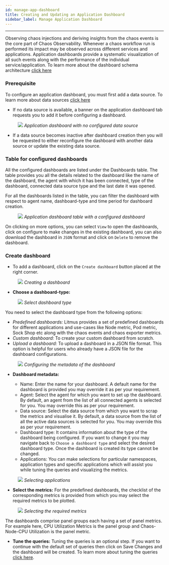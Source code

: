 ```yaml
---
id: manage-app-dashboard
title: Creating and Updating an Application Dashboard
sidebar_label: Manage Application Dashboard
---
```


___

Observing chaos injections and deriving insights from the chaos events is the core part of Chaos Observability. Whenever a chaos workflow run is performed its impact may be observed across different services and applications. Application dashboards provide a systematic visualization of all such events along with the performance of the individual service/application. To learn more about the dashboard schema architecture [click here](https://raw.githubusercontent.com/litmuschaos/litmus/master/monitoring/portal-dashboards/schema.json)

### Prerequisite 
To configure an application dashboard, you must first add a data source. To learn more about data sources [click here](configure-datasource)

  - If no data source is available, a banner on the application dashboard tab requests you to add it before configuring a dashboard. 

<figure>
<img src={require('../assets/user-guides/observability/setup/manage-application-dashboard-no-data-source-dashboard.png').default} />
<i>Application dashboard with no configured data source</i>
</figure>

  - If a data source becomes inactive after dashboard creation then you will be requested to either reconfigure the dashboard with another data source or update the existing data source.



### Table for configured dashboards

  All the configured dashboards are listed under the Dashboards table. The table provides you all the details related to the dashboard like the name of the dashboard, the agent with which it has been connected, type of the dashboard, connected data source type and the last date it was opened.

  For all the dashboards listed in the table, you can filter the dashboard with respect to agent name, dashboard-type and time period for dashboard creation.

<figure>
<img src={require('../assets/user-guides/observability/setup/manage-application-dashboard-table.png').default} />
<i>Application dashboard table with a configured dashboard</i>
</figure>

On clicking on more options, you can select `View` to open the dashboards, click on configure to make changes in the existing dashboard, you can also download the dashboard in `JSON` format and click on `Delete` to remove the dashboard.



### Create dashboard

- To add a dashboard, click on the `Create dashboard` button placed at the right corner.

<figure>
<img src={require('../assets/user-guides/observability/setup/manage-application-dashboard-create-dashboard.png').default} />
<i>Creating a dashboard</i>
</figure>

- **Choose a dashboard-type:**
<figure>
<img src={require('../assets/user-guides/observability/setup/manage-application-dashboard-dashboard-type.png').default} />
<i>Select dashboard type</i>
</figure>

You need to select the dashboard type from the following options:

  - *Predefined dashboards:* Litmus provides a set of predefined dashboards for different applications and use-cases like Node metric, Pod metric, Sock Shop etc along with the chaos events and chaos exporter metrics.
  - *Custom dashboard:* To create your custom dashboard from scratch.
  - *Upload a dashboard:* To upload a dashboard in a JSON file format. This option is helpful for users who already have a JSON file for the dashboard configurations. 

<figure>
<img src={require('../assets/user-guides/observability/setup/manage-application-dashboard-metadata.png').default} />
<i>Configuring the metadata of the dashboard</i>
</figure>

- **Dashboard metadata:**

    - Name: Enter the name for your dashboard. A default name for the dashboard is provided you may override it as per your requirement.
    - Agent: Select the agent for which you want to set up the dashboard. By default, an agent from the list of all connected agents is selected for you. You may override this as per your requirement.
    - Data source: Select the data source from which you want to scrap the metrics and visualise it. By default, a data source from the list of all the active data sources is selected for you. You may override this as per your requirement.
    - Dashboard type: It contains information about the type of the dashboard being configured. If you want to change it you may navigate back to `Choose a dashboard type` and select the desired dashboard type. Once the dashboard is created its type cannot be changed.
    - Applications: You can make selections for particular namespaces, application types and specific applications which will assist you while tuning the queries and visualizing the metrics.

<figure>
<img src={require('../assets/user-guides/observability/setup/manage-application-dashboard-applications-selection.png').default} />
<i>Selecting applications</i>
</figure>

- **Select the metrics:** For the predefined dashboards, the checklist of the corresponding metrics is provided from which you may select the required metrics to be plotted. 

<figure>
<img src={require('../assets/user-guides/observability/setup/manage-application-dashboard-select-metrics.png').default} />
<i>Selecting the required metrics</i>
</figure>

The dashboards comprise panel groups each having a set of panel metrics. For example here, CPU Utilization Metrics is the panel group and Chaos-Node-CPU Utilization is the panel metric. 

- **Tune the queries:** 
Tuning the queries is an optional step. If you want to continue with the default set of queries then click on Save Changes and the dashboard will be created. To learn more about tuning the queries [click here](editing-queries-app-dashboard).
